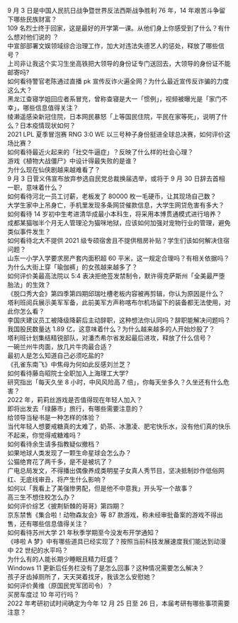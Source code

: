 9 月 3 日是中国人民抗日战争暨世界反法西斯战争胜利 76 年，14 年艰苦斗争留下哪些民族财富？  
109 名烈士终于回家，这是最好的开学第一课。从他们身上你感受到了什么？有什么想对他们说的 ？  
中宣部部署文娱领域综合治理工作，加大对违法失德艺人的惩处，释放了哪些信号？  
上司非让我这个实习生坐高铁把大领导的身份证专门送回去，大领导的身份证不能邮寄吗?  
如何看待警官老陈通过直播 pk 宣传反诈火遍全网？为什么最近宣传反诈骗的力度这么大？  
黑龙江查寝学姐回应者系冒充，曾称查寝是大一「惯例」，视频被曝光是「家门不幸」，哪些信息值得关注？  
绫濑遥感染新冠住院，日本网民暴怒「上等国民住院，平民在家等死」，说明了什么？日本疫情现状如何？  
2021 LPL 夏季冒泡赛 RNG 3:0 WE 以三号种子身份挺进全球总决赛，如何评价这场比赛？  
如何看待最近火起来的「社交牛逼症」？反映了什么样的社会心理？  
游戏《植物大战僵尸》中设计得最失败的是谁？  
为什么现在仙侠剧越来越难看了？  
9 月 3 日菅义伟宣布放弃参选自民党总裁换届选举，或将于 9 月 30 日辞去首相一职，意味着什么？  
如何看待河北一员工讨薪，老板发了 80000 枚一毛硬币，让其现场自己数？  
大学生家中上吊身亡，手机里发现多条网贷催款信息，大学生网贷危害有多大？  
如何看待 14 岁初中生考进清华成最小本科生，将采用本博贯通模式进行培养？  
成都某猫咖半个月无人管理沦为猫咪地狱，应该如何加强对宠物行业的管理，避免类似事件发生？  
如何看待北大不提供 2021 级专硕宿舍且不提供租房补贴？学生们该如何解决住宿问题？  
山东一小学入学要求房产套内面积超 60 平米，这一规定合理吗？有相关依据吗？  
为什么大街上穿「瑜伽裤」的女孩越来越多了？  
如何评价美最高法院以 5:4 表决拒绝签发禁制令，默许得克萨斯州「全美最严堕胎法」的生效？  
《脱口秀大会》第四季第四期邱瑞吐槽老板内容被再剪辑，你认为原因是什么？  
塔利班阅兵展示美军军备，此前美军方声称喀布尔机场留下的装备都无法使用，对此你怎么看？  
李国庆建议员工被降级降薪后主动辞职，这种想法你认同吗？辞职能解决问题吗？  
我国股民数量达 1.89 亿，这意味着什么？为什么越来越多的人开始炒股了？  
塔利班计划集结精锐部队，对潘杰希尔省发起最后进攻，释放了什么信号？  
一碗兰州牛肉面，放几片牛肉最合适？  
最初人是怎么知道自己必须吃盐的?  
《孔雀东南飞》中焦母为何如此反感刘兰芝？  
如何看待藤岛昭院士全职加入上海理工大学?  
研究指出「每天久坐 8 小时，中风风险高 7 倍」，你每天坐多久？久坐还有什么危害？  
2022 年，莉莉丝游戏是否值得现在年轻人加入？  
即将出发去「绿藤市」旅行，有哪些需要注意的？  
给领导当秘书是一种怎样的体验？  
当代年轻人想要戒糖真的太难了，奶茶、冰激凌、肥宅快乐水，没有他们真的快乐不起来，你觉得戒糖难吗？  
如何看待余生请多指教疑似撤档？  
如果地球人类发现了一颗生命星球会怎么办？  
公猫绝育花了两千多，是不是被坑了？  
广电总局发文，不得播出偶像养成类明星子女真人秀节目，坚决抵制炒作低俗网红、无底线审丑，将产生什么影响？  
如何以「我看上了美强惨男配，但是他不中意我」开头写一个故事？  
高三生不想住校怎么办？  
如何评价综艺《披荆斩棘的哥哥》第四期？  
京东禁售《集合啦！动物森友会》等 87 款游戏，称未经审批备案的游戏不得出售，还有哪些信息值得关注？  
如何看待苏州大学 21 年秋季学期至今没发布开学通知？  
《哆啦 A 梦》中有哪些道具已经实现了？按照当前科技发展速度我们能达到动漫中 22 世纪的水平吗？  
为什么有的人能长期少睡眠且精力旺盛？  
Windows 11 更新后任务栏没有了是怎么回事？这种情况需要怎么解决？  
孩子牙齿掉厕所了，天天哭着找牙，我该怎么安慰她？  
如何评价黄维（原国民党军团司令）？  
买房车度过 10 年可行吗？  
2022 年考研初试时间确定为今年 12 月 25 日至 26 日，本届考研有哪些事项需要注意？  
